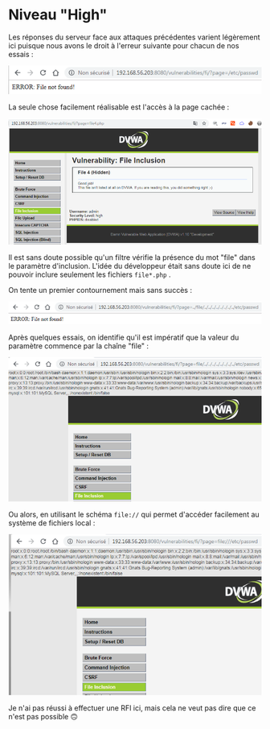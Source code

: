 # Niveau "High"

Les réponses du serveur face aux attaques précédentes varient légèrement ici puisque nous avons le droit à l'erreur suivante pour chacun de nos essais :

![](../../../../.gitbook/assets/f67415de8b00b3d38436adf029c583a7.png)

La seule chose facilement réalisable est l'accès à la page cachée :

![](../../../../.gitbook/assets/fe24d097dc3d31bc633ce1d0c82663bd.png)

Il est sans doute possible qu'un filtre vérifie la présence du mot "file" dans le paramètre d'inclusion. L'idée du développeur était sans doute ici de ne pouvoir inclure seulement les fichiers `file*.php` . 

On tente un premier contournement mais sans succès :

![](../../../../.gitbook/assets/eca544497d1118465bb8fb73ca0ba739.png)

Après quelques essais, on identifie qu'il est impératif que la valeur du paramètre commence par la chaîne "file" :

![](../../../../.gitbook/assets/f658ec962579ec04fe396494372eb65a.png)

Ou alors, en utilisant le schéma `file://` qui permet d'accéder facilement au système de fichiers local :

![](../../../../.gitbook/assets/5d1fa13aa88a23e7dbed07e60fdd8642.png)

 Je n'ai pas réussi à effectuer une RFI ici, mais cela ne veut pas dire que ce n'est pas possible 🙃 

